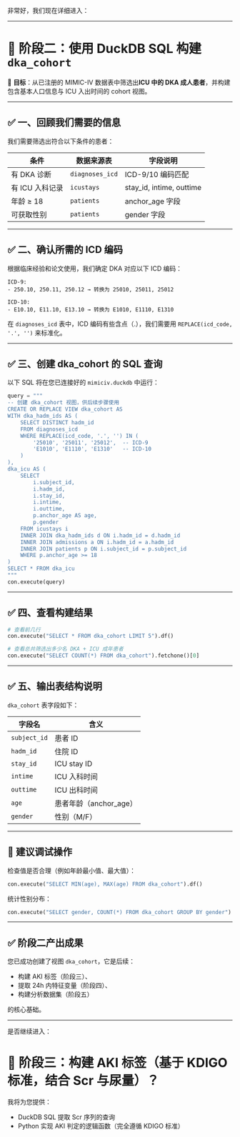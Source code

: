 非常好，我们现在详细进入：

---

# 📁 阶段二：使用 DuckDB SQL 构建 `dka_cohort`

🎯 **目标**：从已注册的 MIMIC-IV 数据表中筛选出**ICU 中的 DKA 成人患者**，并构建包含基本人口信息与 ICU 入出时间的 cohort 视图。

---

## ✅ 一、回顾我们需要的信息

我们需要筛选出符合以下条件的患者：

| 条件         | 数据来源表           | 字段说明                      |
| ---------- | --------------- | ------------------------- |
| 有 DKA 诊断   | `diagnoses_icd` | ICD-9/10 编码匹配             |
| 有 ICU 入科记录 | `icustays`      | stay\_id, intime, outtime |
| 年龄 ≥ 18    | `patients`      | anchor\_age 字段            |
| 可获取性别      | `patients`      | gender 字段                 |

---

## ✅ 二、确认所需的 ICD 编码

根据临床经验和论文使用，我们确定 DKA 对应以下 ICD 编码：

```text
ICD-9:
- 250.10, 250.11, 250.12 → 转换为 25010, 25011, 25012

ICD-10:
- E10.10, E11.10, E13.10 → 转换为 E1010, E1110, E1310
```

在 `diagnoses_icd` 表中，ICD 编码有些含点（.），我们需要用 `REPLACE(icd_code, '.', '')` 来标准化。

---

## ✅ 三、创建 dka\_cohort 的 SQL 查询

以下 SQL 将在您已连接好的 `mimiciv.duckdb` 中运行：

```python
query = """
-- 创建 dka_cohort 视图，供后续步骤使用
CREATE OR REPLACE VIEW dka_cohort AS
WITH dka_hadm_ids AS (
    SELECT DISTINCT hadm_id
    FROM diagnoses_icd
    WHERE REPLACE(icd_code, '.', '') IN (
        '25010', '25011', '25012',  -- ICD-9
        'E1010', 'E1110', 'E1310'   -- ICD-10
    )
),
dka_icu AS (
    SELECT 
        i.subject_id,
        i.hadm_id,
        i.stay_id,
        i.intime,
        i.outtime,
        p.anchor_age AS age,
        p.gender
    FROM icustays i
    INNER JOIN dka_hadm_ids d ON i.hadm_id = d.hadm_id
    INNER JOIN admissions a ON i.hadm_id = a.hadm_id
    INNER JOIN patients p ON i.subject_id = p.subject_id
    WHERE p.anchor_age >= 18
)
SELECT * FROM dka_icu
"""
con.execute(query)
```

---

## ✅ 四、查看构建结果

```python
# 查看前几行
con.execute("SELECT * FROM dka_cohort LIMIT 5").df()
```

```python
# 查看总共筛选出多少名 DKA + ICU 成年患者
con.execute("SELECT COUNT(*) FROM dka_cohort").fetchone()[0]
```

---

## ✅ 五、输出表结构说明

`dka_cohort` 表字段如下：

| 字段名          | 含义                |
| ------------ | ----------------- |
| `subject_id` | 患者 ID             |
| `hadm_id`    | 住院 ID             |
| `stay_id`    | ICU stay ID       |
| `intime`     | ICU 入科时间          |
| `outtime`    | ICU 出科时间          |
| `age`        | 患者年龄（anchor\_age） |
| `gender`     | 性别（M/F）           |

---

## 🧪 建议调试操作

检查值是否合理（例如年龄最小值、最大值）：

```python
con.execute("SELECT MIN(age), MAX(age) FROM dka_cohort").df()
```

统计性别分布：

```python
con.execute("SELECT gender, COUNT(*) FROM dka_cohort GROUP BY gender").df()
```

---

## ✅ 阶段二产出成果

您已成功创建了视图 `dka_cohort`，它是后续：

* 构建 AKI 标签（阶段三）、
* 提取 24h 内特征变量（阶段四）、
* 构建分析数据集（阶段五）

的核心基础。

---

是否继续进入：

# 📁 阶段三：构建 AKI 标签（基于 KDIGO 标准，结合 Scr 与尿量）？

我将为您提供：

* DuckDB SQL 提取 Scr 序列的查询
* Python 实现 AKI 判定的逻辑函数（完全遵循 KDIGO 标准）
